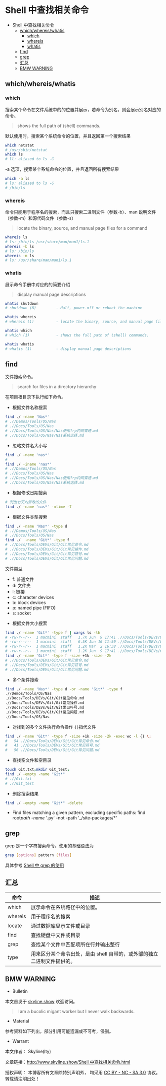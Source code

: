 # Shell 中查找相关命令

<!-- @import "[TOC]" {cmd="toc" depthFrom=1 depthTo=6 orderedList=false} -->

<!-- code_chunk_output -->

- [Shell 中查找相关命令](#shell-中查找相关命令)
  - [which/whereis/whatis](#whichwhereiswhatis)
    - [which](#which)
    - [whereis](#whereis)
    - [whatis](#whatis)
  - [find](#find)
  - [grep](#grep)
  - [汇总](#汇总)
  - [BMW WARNING](#bmw-warning)

<!-- /code_chunk_output -->

## which/whereis/whatis

### which

搜索某个命令在文件系统中的的位置并展示，若命令为别名，则会展示别名对应的命令。

> shows the full path of (shell) commands.

默认使用时，搜索某个系统命令的位置，并且返回第一个搜索结果

```sh
which netstat
# /usr/sbin/netstat
which ls
# ll: aliased to ls -G
```

-a 选项，搜索某个系统命令的位置，并且返回所有搜索结果

```sh
which -a ls
# ls: aliased to ls -G
# /bin/ls
```

### whereis

命令只能用于程序名的搜索，而且只搜索二进制文件（参数-b）、man 说明文件（参数-m）和源代码文件（参数-s）

> locate the binary, source, and manual page files for a command

```sh
whereis ls
# ls: /bin/ls /usr/share/man/man1/ls.1
whereis -b ls
# ls: /bin/ls
whereis -m ls
# ls: /usr/share/man/man1/ls.1
```

### whatis

展示命令手册中对应的的简要介绍

> display manual page descriptions

```sh
whatis shutdown
# shutdown (8)         - Halt, power-off or reboot the machine

whatis whereis
# whereis (1)          - locate the binary, source, and manual page files for a command

whatis which
# which (1)            - shows the full path of (shell) commands.

whatis whatis
# whatis (1)           - display manual page descriptions
```

## find

文件搜索命令。

> search for files in a directory hierarchy

在项目根目录下执行如下命令。

- 根据文件名称搜索

```sh
find ./ -name 'Nas*'
# .//Demos/Tools/OS/Nas
# .//Docs/Tools/OS/Nas
# .//Docs/Tools/OS/Nas/Nas使用frp内网穿透.md
# .//Docs/Tools/OS/Nas/Nas系统选择.md
```

- 忽略文件名大小写

```sh
find ./ -name 'nas*'
#
find ./ -iname 'nas*'
# .//Demos/Tools/OS/Nas
# .//Docs/Tools/OS/Nas
# .//Docs/Tools/OS/Nas/Nas使用frp内网穿透.md
# .//Docs/Tools/OS/Nas/Nas系统选择.md
```

- 根据修改日期搜索

```sh
# 列出七天内修改的文件
find ./ -name 'nas*' -mtime -7
```

- 根据文件类型搜索

```sh
find ./ -name 'Nas*' -type d
# .//Demos/Tools/OS/Nas
# .//Docs/Tools/OS/Nas
find ./  -name 'Git*' -type f
# .//Docs/Tools/DEVs/Git/Git常见命令.md
# .//Docs/Tools/DEVs/Git/Git常见操作.md
# .//Docs/Tools/DEVs/Git/Git常见符号.md
# .//Docs/Tools/DEVs/Git/Git常见问题.md
```

文件类型

- f: 普通文件
- d: 文件夹
- l: 链接
- c: character devices
- b: block devices
- p: named pipe (FIFO)
- s: socket

* 根据文件大小搜索

```sh
find ./ -name 'Git*' -type f | xargs ls -lh
# -rw-r--r--  1 macmini  staff   1.7K Jun  9 17:41 .//Docs/Tools/DEVs/Git/Git常见命令.md
# -rw-r--r--  1 macmini  staff   6.5K Jun 16 11:50 .//Docs/Tools/DEVs/Git/Git常见操作.md
# -rw-r--r--  1 macmini  staff   1.2K Mar  2 16:38 .//Docs/Tools/DEVs/Git/Git常见符号.md
# -rw-r--r--  1 macmini  staff   1.2K Jun  9 17:41 .//Docs/Tools/DEVs/Git/Git常见问题.md
find ./ -name 'Git*' -type f -size +1k -size -2k
# .//Docs/Tools/DEVs/Git/Git常见命令.md
# .//Docs/Tools/DEVs/Git/Git常见符号.md
# .//Docs/Tools/DEVs/Git/Git常见问题.md
```

- 多个条件搜索

```sh
find ./ -name 'Nas*' -type d -or -name 'Git*' -type f
.//Demos/Tools/OS/Nas
.//Docs/Tools/DEVs/Git/Git常见命令.md
.//Docs/Tools/DEVs/Git/Git常见操作.md
.//Docs/Tools/DEVs/Git/Git常见符号.md
.//Docs/Tools/DEVs/Git/Git常见问题.md
.//Docs/Tools/OS/Nas
```

- 对找到的多个文件执行命令操作
  `{}`指代文件

```sh
find ./ -name 'Git*' -type f -size +1k -size -2k -exec wc -l {} \;
#   54 .//Docs/Tools/DEVs/Git/Git常见命令.md
#   41 .//Docs/Tools/DEVs/Git/Git常见符号.md
#   56 .//Docs/Tools/DEVs/Git/Git常见问题.md

```

- 查找空文件和空目录

```sh
touch Git.txt;mkdir Git_test;
find ./ -empty -name "Git*"
# .//Git.txt
# .//Git_test
```

- 删除搜索结果

```sh
find ./ -empty -name "Git*" -delete
```

- Find files matching a given pattern, excluding specific paths:
  find root*path -name '*.py' -not -path '\_/site-packages/\*'

## grep

grep 是一个字符搜索命令，使用的基础语法为

```sh
grep [options] pattern [files]
```

具体参考
[Shell 中 grep 的使用](http://www.skyline.show/Shell中grep的使用.html)

## 汇总

| 命令    | 描述                                                                    |
| ------- | ----------------------------------------------------------------------- |
| which   | 展示命令在系统路径中的位置。                                            |
| whereis | 用于程序名的搜索                                                        |
| locate  | 通过数据库显示文件或目录                                                |
| find    | 查找硬盘中文件或目录                                                    |
| grep    | 查找某个文件中匹配项所在行并输出整行                                    |
| type    | 用来区分某个命令出处，是由 shell 自带的，或外部的独立二进制文件提供的。 |

## BMW WARNING

- Bulletin

本文首发于 [skyline.show](http://www.skyline.show) 欢迎访问。

> I am a bucolic migant worker but I never walk backwards.

- Material

参考资料如下列出，部分引用可能遗漏或不可考，侵删。

>

- Warrant

本文作者： Skyline(lty)

文章链接：[http://www.skyline.show/Shell 中查找相关命令.html](http://www.skyline.show/Shell中查找相关命令.html)

授权声明： 本博客所有文章除特别声明外， 均采用 [CC BY - NC - SA 3.0](https://creativecommons.org/licenses/by-nc-sa/3.0/deed.zh) 协议。 转载请注明出处！
